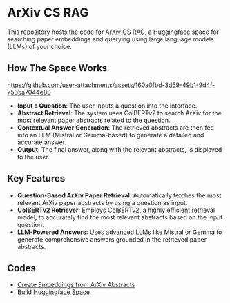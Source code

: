 # ArXiv CS RAG

This repository hosts the code for [ArXiv CS RAG](https://huggingface.co/spaces/bishmoy/Arxiv-CS-RAG), a Huggingface space for searching paper embeddings and querying using large language models (LLMs) of your choice.  

## How The Space Works
https://github.com/user-attachments/assets/160a0fbd-3d59-49b1-9d4f-7535a7044e80

- **Input a Question**: The user inputs a question into the interface.
- **Abstract Retrieval**: The system uses ColBERTv2 to search ArXiv for the most relevant paper abstracts related to the question.
- **Contextual Answer Generation**: The retrieved abstracts are then fed into an LLM (Mistral or Gemma-based) to generate a detailed and accurate answer.
- **Output**: The final answer, along with the relevant abstracts, is displayed to the user.

## Key Features
- **Question-Based ArXiv Paper Retrieval**: Automatically fetches the most relevant ArXiv paper abstracts by using a question as input.
- **ColBERTv2 Retriever**: Employs ColBERTv2, a highly efficient retrieval model, to accurately find the most relevant abstracts based on the input question.
- **LLM-Powered Answers**: Uses advanced LLMs like Mistral or Gemma to generate comprehensive answers grounded in the retrieved paper abstracts.

## Codes
- [Create Embeddings from ArXiv Abstracts](https://github.com/BishmoyPaul/arxiv-CS-RAG/blob/main/generate_embeddings.ipynb)
- [Build Huggingface Space](https://huggingface.co/spaces/bishmoy/Arxiv-CS-RAG/tree/main)
